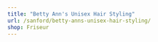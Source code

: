 ```yaml
---
title: "Betty Ann's Unisex Hair Styling"
url: /sanford/betty-anns-unisex-hair-styling/
shop: Friseur
---
```

